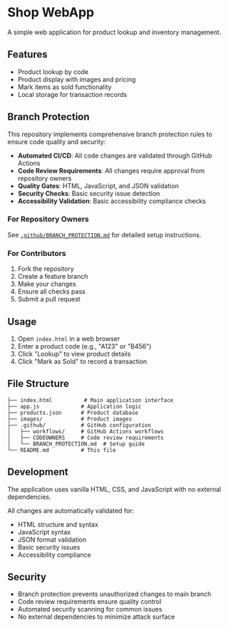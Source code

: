 # Shop WebApp

A simple web application for product lookup and inventory management.

## Features

- Product lookup by code
- Product display with images and pricing
- Mark items as sold functionality
- Local storage for transaction records

## Branch Protection

This repository implements comprehensive branch protection rules to ensure code quality and security:

- **Automated CI/CD**: All code changes are validated through GitHub Actions
- **Code Review Requirements**: All changes require approval from repository owners
- **Quality Gates**: HTML, JavaScript, and JSON validation
- **Security Checks**: Basic security issue detection
- **Accessibility Validation**: Basic accessibility compliance checks

### For Repository Owners

See [`.github/BRANCH_PROTECTION.md`](.github/BRANCH_PROTECTION.md) for detailed setup instructions.

### For Contributors

1. Fork the repository
2. Create a feature branch
3. Make your changes
4. Ensure all checks pass
5. Submit a pull request

## Usage

1. Open `index.html` in a web browser
2. Enter a product code (e.g., "A123" or "B456")
3. Click "Lookup" to view product details
4. Click "Mark as Sold" to record a transaction

## File Structure

```
├── index.html          # Main application interface
├── app.js             # Application logic
├── products.json      # Product database
├── images/            # Product images
├── .github/           # GitHub configuration
│   ├── workflows/     # GitHub Actions workflows
│   ├── CODEOWNERS     # Code review requirements
│   └── BRANCH_PROTECTION.md  # Setup guide
└── README.md          # This file
```

## Development

The application uses vanilla HTML, CSS, and JavaScript with no external dependencies.

All changes are automatically validated for:
- HTML structure and syntax
- JavaScript syntax
- JSON format validation
- Basic security issues
- Accessibility compliance

## Security

- Branch protection prevents unauthorized changes to main branch
- Code review requirements ensure quality control
- Automated security scanning for common issues
- No external dependencies to minimize attack surface